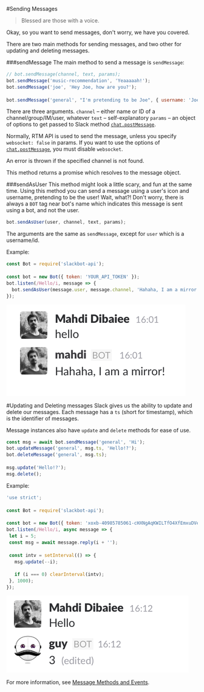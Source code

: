 #Sending Messages
> Blessed are those with a voice.

 Okay, so you want to send messages, don't worry, we have you covered.
 
 There are two main methods for sending messages, and two other for updating and deleting messages.
 
 ###sendMessage
 The main method to send a message is `sendMessage`:
 
```javascript
// bot.sendMessage(channel, text, params);
bot.sendMessage('music-recommendation', 'Yeaaaaah!');
bot.sendMessage('joe', 'Hey Joe, how are you?');

bot.sendMessage('general', "I'm pretending to be Joe", { username: 'Joe' });
```

There are three arguments.
`channel` – either name or ID of a channel/group/IM/user, whatever
`text` – self-explanatory
`params` – an object of options to get passed to Slack method [`chat.postMessage`](https://api.slack.com/methods/chat.postMessage).

Normally, RTM API is used to send the message, unless you specify `websocket: false` in params.
If you want to use the options of [`chat.postMessage`](https://api.slack.com/methods/chat.postMessage), you must disable `websocket`.

An error is thrown if the specified channel is not found.

This method returns a promise which resolves to the message object.

###sendAsUser
 This method might look a little scary, and fun at the same time. Using this method you can send a message using a user's icon and username, pretending to be the user! Wait, what?!
 Don't worry, there is always a `BOT` tag near bot's name which indicates this message is sent using a bot, and not the user.
 
 ```javascript
 bot.sendAsUser(user, channel, text, params);
 ```
 
 The arguments are the same as `sendMessage`, except for `user` which is a username/id.
 
 Example:
 
```javascript
const Bot = require('slackbot-api');

const bot = new Bot({ token: 'YOUR_API_TOKEN' });
bot.listen(/Hello/i, message => {
  bot.sendAsUser(message.user, message.channel, 'Hahaha, I am a mirror!');
});
```
 

 ![A mirror bot!](sending-messages-mirror.png)
 
 #Updating and Deleting messages
  Slack gives us the ability to update and delete our messages. Each message has a `ts` (short for timestamp), which is the identifier of messages.
  
 Message instances also have `update` and `delete` methods for ease of use.
  
```javascript
const msg = await bot.sendMessage('general', 'Hi');
bot.updateMessage('general', msg.ts, 'Hello!?');
bot.deleteMessage('general', msg.ts);

msg.update('Hello!?');
msg.delete();
```
 
 Example:
 
```javascript
'use strict';

const Bot = require('slackbot-api');

const bot = new Bot({ token: 'xoxb-40985785061-cHXNgAqKWILTfO4XfEmxuDVe' });
bot.listen(/Hello/i, async message => {
 let i = 5;
 const msg = await message.reply(i + '');

 const intv = setInterval(() => {
   msg.update(--i);

   if (i === 0) clearInterval(intv);
 }, 1000);
});
```

 ![Update messages](sending-messages-update.png)
 
 For more information, see [Message Methods and Events](message-methods-and-events.html).